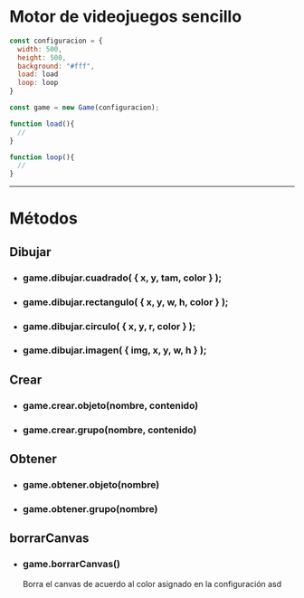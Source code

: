 # Motor de videojuegos sencillo

```js
const configuracion = {
  width: 500,
  height: 500,
  background: "#fff",
  load: load
  loop: loop
}

const game = new Game(configuracion);

function load(){
  //
}

function loop(){
  //
}
```
___
# Métodos

## Dibujar
* ### game.dibujar.cuadrado( { x, y, tam, color } );
* ### game.dibujar.rectangulo( { x, y, w, h, color } );
* ### game.dibujar.circulo( { x, y, r, color } );
* ### game.dibujar.imagen( { img, x, y, w, h } );
    
## Crear
* ### game.crear.objeto(nombre, contenido)
* ### game.crear.grupo(nombre, contenido)

## Obtener
* ### game.obtener.objeto(nombre)
* ### game.obtener.grupo(nombre)

## borrarCanvas
* ### game.borrarCanvas()

    Borra el canvas de acuerdo al color asignado en la configuración
    asd
